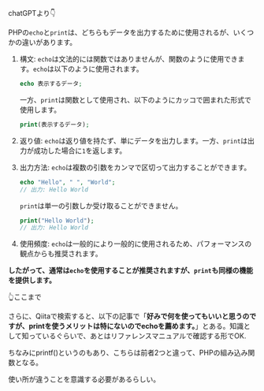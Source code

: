 chatGPTより👇

PHPの`echo`と`print`は、どちらもデータを出力するために使用されるが、いくつかの違いがあります。

1. 構文: `echo`は文法的には関数ではありませんが、関数のように使用できます。`echo`は以下のように使用されます。

   ```php
   echo 表示するデータ;
   ```

   一方、`print`は関数として使用され、以下のようにカッコで囲まれた形式で使用します。

   ```php
   print(表示するデータ);
   ```

2. 返り値: `echo`は返り値を持たず、単にデータを出力します。一方、`print`は出力が成功した場合に`1`を返します。

3. 出力方法: `echo`は複数の引数をカンマで区切って出力することができます。

   ```php
   echo "Hello", " ", "World";
   // 出力: Hello World
   ```

   `print`は単一の引数しか受け取ることができません。

   ```php
   print("Hello World");
   // 出力: Hello World
   ```

4. 使用頻度: `echo`は一般的により一般的に使用されるため、パフォーマンスの観点からも推奨されます。

**したがって、通常は`echo`を使用することが推奨されますが、`print`も同様の機能を提供します。**


👆ここまで


さらに、Qiitaで検索すると、以下の記事で「**好みで何を使ってもいいと思うのですが、printを使うメリットは特にないのでechoを薦めます。**」とある。知識として知っているぐらいで、あとはリファレンスマニュアルで確認する形でOK.

ちなみにprintf()というのもあり、こちらは前者2つと違って、PHPの組み込み関数となる。

使い所が違うことを意識する必要があるらしい。
